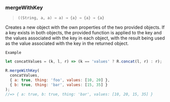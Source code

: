 ### mergeWithKey

> `((String, a, a) → a) → {a} → {a} → {a}`

Creates a new object with the own properties of the two provided objects. If a key exists in both objects, the provided function is applied to the key and the values associated with the key in each object, with the result being used as the value associated with the key in the returned object.

`Example`

```js
let concatValues = (k, l, r) => (k == 'values' ? R.concat(l, r) : r);

R.mergeWithKey(
  concatValues,
  { a: true, thing: 'foo', values: [10, 20] },
  { b: true, thing: 'bar', values: [15, 35] }
);
//=> { a: true, b: true, thing: 'bar', values: [10, 20, 15, 35] }
```
